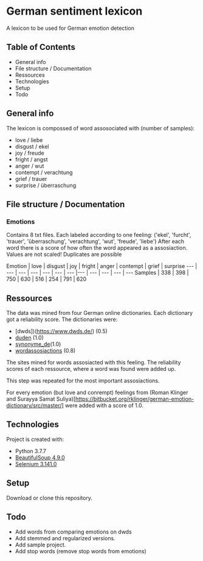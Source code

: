 # German sentiment lexicon
A lexicon to be used for German emotion detection

## Table of Contents
- General info
- File structure / Documentation
- Ressources
- Technologies
- Setup
- Todo

## General info
The lexicon is compossed of word assosociated with (number of samples):
- love / liebe
- disgust / ekel
- joy / freude
- fright / angst
- anger / wut
- contempt / verachtung
- grief / trauer
- surprise / überraschung

## File structure / Documentation

### Emotions
Contains 8 txt files.
Each labeled according to one feeling: ('ekel', 'furcht', 'trauer', 'überraschung', 'verachtung', 'wut', 'freude', 'liebe')
After each word there is a score of how often the word appeared as a assosiaction.
Values are not scaled!
Duplicates are possible

Emotion | love | disgust | joy | fright | anger | contempt | grief | surprise
--- | --- | --- | --- | --- | --- | --- |--- | --- | --- | --- | ---
Samples | 338 | 398 | 750 | 630 | 516 | 254 | 791 | 620


## Ressources
The data was mined from four German online dictionaries.
Each dictionary got a reliability score.
The dictionaries were:
- [dwds])(https://www.dwds.de/) (0.5)
- [duden](https://www.duden.de/) (1.0)
- [synonyme_de](https://www.synonyme.de/)(1.0)
- [wordassosiactions](https://wordassociations.net/de/) (0.8)

The sites mined for words assosiacted with this feeling. The reliability scores of each ressource, where a word was found were added up.

This step was repeated for the most important assosiactions.

For every emotion (but love and conrempt) feelings from (Roman Klinger and Surayya Samat Suliya)[https://bitbucket.org/rklinger/german-emotion-dictionary/src/master/] were added with a score of 1.0.

## Technologies
Project is created with:
- Python 3.7.7
- [BeautifulSoup 4.9.0](http://www.crummy.com/software/BeautifulSoup/bs4/)
- [Selenium 3.141.0](https://github.com/SeleniumHQ/selenium/)

## Setup
Download or clone this repository.

## Todo
- Add words from comparing emotions on dwds
- Add stemmed and regularized versions.
- Add sample project.
- Add stop words (remove stop words from emotions)